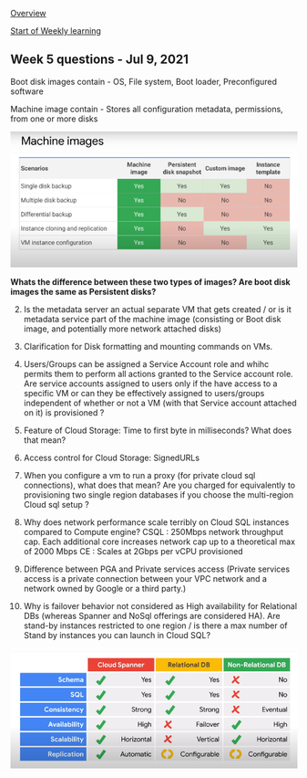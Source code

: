 [Overview](https://github.com/paulowe/gcp/blob/main/readme.md)

[Start of Weekly learning](https://github.com/paulowe/gcp/blob/main/mc-server-lab.md)

## Week 5 questions - Jul 9, 2021

Boot disk images contain - OS, File system, Boot loader, Preconfigured software 

Machine image contain - Stores all configuration metadata, permissions, from one or more disks 


<img src="https://github.com/paulowe/gcp/blob/main/captures/Capture%204.PNG"/>

**Whats the difference between these two types of images? Are boot disk images the same as Persistent disks?**


2. Is the metadata server an actual separate VM that gets created / or is it metadata service part of the machine image (consisting or Boot disk image, and potentially more network attached disks)

3. Clarification for Disk formatting and mounting commands on VMs.

4. Users/Groups can be assigned a Service Account role and whihc permits them to perform all actions granted to the Service account role. Are service accounts assigned to users only if the have access to a specific VM or can they be effectively assigned to users/groups independent of whether or not a VM (with that Service account attached on it) is provisioned ?

5. Feature of Cloud Storage: Time to first byte in milliseconds? What does that mean?

6. Access control for Cloud Storage: SignedURLs

7. When you configure a vm to run a proxy (for private cloud sql connections), what does that mean?
Are you charged for equivalently to provisioning two single region databases if you choose the multi-region Cloud sql setup ?


8. Why does network performance scale terribly on Cloud SQL instances compared to Compute engine?
CSQL : 250Mbps network throughput cap. Each additional core increases network cap up to a theoretical max of 2000 Mbps
CE : Scales at 2Gbps per vCPU provisioned

9. Difference between PGA and Private services access (Private services access is a private connection between your VPC network and a network owned by Google or a third party.)

10. Why is failover behavior not considered as High availability for Relational DBs (whereas Spanner and NoSql offerings are considered HA). Are stand-by instances restricted to one region / is there a max number of Stand by instances you can launch in Cloud SQL?

<img src="https://github.com/paulowe/gcp/blob/main/captures/Capture%2012.PNG" />

